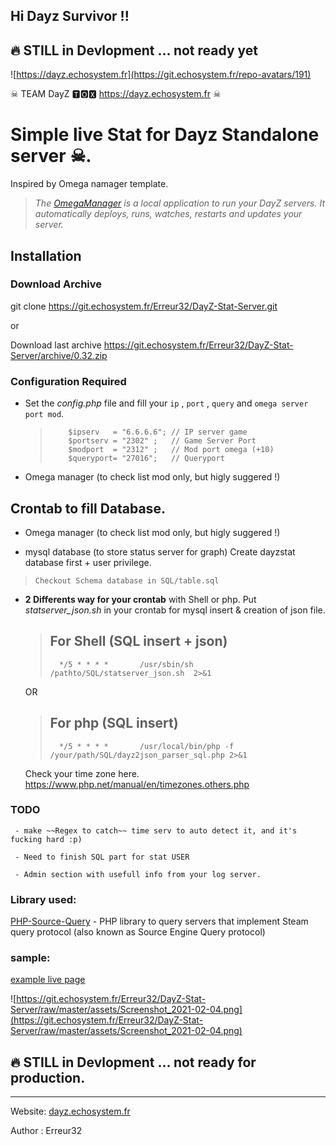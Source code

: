 ## Hi Dayz Survivor !!


## 🔥 STILL in Devlopment ... not ready yet

![https://dayz.echosystem.fr](https://git.echosystem.fr/repo-avatars/191)

☠  TEAM DayZ 🆃🅾🆇 https://dayz.echosystem.fr ☠ 


#   Simple live Stat for Dayz Standalone server ☠.
   Inspired by Omega namager template.
   >  *The [OmegaManager](https://cftools.de/) is a local application to run your DayZ servers. It automatically deploys, runs, watches, restarts and updates your server.*

## Installation

### Download Archive

 git clone https://git.echosystem.fr/Erreur32/DayZ-Stat-Server.git 

 or

 Download last archive https://git.echosystem.fr/Erreur32/DayZ-Stat-Server/archive/0.32.zip
   
   

### Configuration Required

 -  Set the *config.php* file and fill your `ip` , `port` , `query` and `omega server port mod`.

    >         $ipserv   = "6.6.6.6"; // IP server game
    >         $portserv = "2302" ;   // Game Server Port
    >         $modport  = "2312" ;   // Mod port omega (+10)
    >         $queryport= "27016";   // Queryport
 
 - Omega manager (to check list mod only, but higly suggered !) 


## Crontab to fill Database.

 - Omega manager (to check list mod only, but higly suggered !) 

 - mysql database (to store status server for graph) 
     Create dayzstat database first + user privilege.
 >     Checkout Schema database in SQL/table.sql

 - **2 Differents way for your crontab** with Shell or php. Put *statserver_json.sh* in your crontab for mysql insert & creation of json file. 
 
     > ## For Shell (SQL insert + json)
     >       */5 * * * *       /usr/sbin/sh /pathto/SQL/statserver_json.sh  2>&1
     OR

     > ## For php (SQL insert)
     >       */5 * * * *       /usr/local/bin/php -f /your/path/SQL/dayz2json_parser_sql.php 2>&1


     Check your time zone here.
     https://www.php.net/manual/en/timezones.others.php

### TODO

     - make ~~Regex to catch~~ time serv to auto detect it, and it's fucking hard :p)

     - Need to finish SQL part for stat USER

     - Admin section with usefull info from your log server.

 



### Library used:

  [PHP-Source-Query](https://github.com/xPaw/PHP-Source-Query) -     PHP library to query servers that implement Steam query protocol (also known as Source Engine Query protocol) 

 
 

### sample:

 [example live page](https://dayz.echosystem.fr/git-DayZ-server-stat/)
 
![https://git.echosystem.fr/Erreur32/DayZ-Stat-Server/raw/master/assets/Screenshot_2021-02-04.png](https://git.echosystem.fr/Erreur32/DayZ-Stat-Server/raw/master/assets/Screenshot_2021-02-04.png)



## 🔥 STILL in Devlopment ... not ready for production.


-----
Website: [dayz.echosystem.fr](https://dayz.echosystem.fr)

Author : Erreur32
